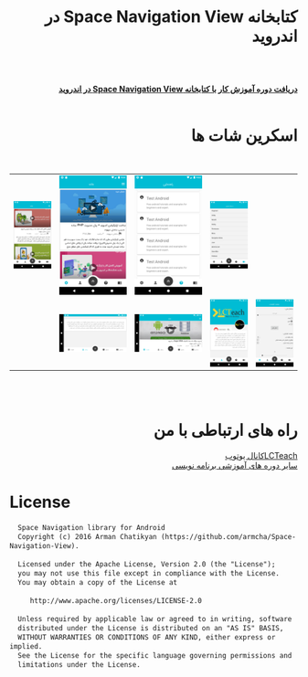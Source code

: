 

<div align="right" dir="rtl">
  
#   کتابخانه Space Navigation View در اندروید 

</br>


</br>  <a href="https://faranesh.com/author/samansepahvand"><b>
دریافت دوره آموزش  کار با کتابخانه Space Navigation View در اندروید
</b></a></br>
</br>  
# اسکرین شات ها



<br>

<table>
<tr> 
<td>
  <td><img src="https://raw.githubusercontent.com/SamanSepahvand/SpaceNavigationViewTutorial/master/image/device-2020-11-08-210310.png"></td>
<td><img src="https://raw.githubusercontent.com/SamanSepahvand/SpaceNavigationViewTutorial/master/image/device-2020-11-08-210338.png"></td>
 <td><img src="https://raw.githubusercontent.com/SamanSepahvand/SpaceNavigationViewTutorial/master/image/device-2020-11-08-210457.png"></td>
<td><img src="https://raw.githubusercontent.com/SamanSepahvand/SpaceNavigationViewTutorial/master/image/device-2020-11-08-210248.png"></td>

  </tr>
<tr>

  <td><img src="https://raw.githubusercontent.com/SamanSepahvand/SpaceNavigationViewTutorial/master/image/device-2020-11-08-210406.png"></td>
  <td><img src="https://raw.githubusercontent.com/SamanSepahvand/SpaceNavigationViewTutorial/master/image/device-2020-11-08-210353.png"></td>
   <td><img src="https://raw.githubusercontent.com/SamanSepahvand/SpaceNavigationViewTutorial/master/image/device-2020-11-08-212350.png"></td>
  <td><img src="https://raw.githubusercontent.com/SamanSepahvand/SpaceNavigationViewTutorial/master/image/device-2020-11-08-212408.png"></td>
</tr>
</table>
</br>

</br>  



# راه های ارتباطی با من
<a href="http://www.youtube.com/channel/UCAB72ugAZ09MfEONwCJX8Mg">
LCTeachکانال یوتوب
</a>
</br>
<a href="https://faranesh.com/author/samansepahvand">
سایر دوره های آموزشی برنامه نویسی 
</a>

</div>


# License

<pre><code>  Space Navigation library for Android
  Copyright (c) 2016 Arman Chatikyan (https://github.com/armcha/Space-Navigation-View).
  
  Licensed under the Apache License, Version 2.0 (the "License");
  you may not use this file except in compliance with the License.
  You may obtain a copy of the License at

     http://www.apache.org/licenses/LICENSE-2.0

  Unless required by applicable law or agreed to in writing, software
  distributed under the License is distributed on an "AS IS" BASIS,
  WITHOUT WARRANTIES OR CONDITIONS OF ANY KIND, either express or implied.
  See the License for the specific language governing permissions and
  limitations under the License.
</code></pre>











